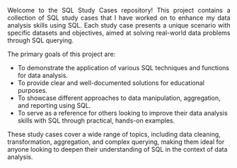 <p align="justify">
  Welcome to the SQL Study Cases repository! This project contains a collection of SQL study cases that I have worked on to enhance my data analysis skills using SQL. Each study case presents a unique scenario with specific datasets and objectives, aimed at solving real-world data problems through SQL querying.

  The primary goals of this project are:

  - To demonstrate the application of various SQL techniques and functions for data analysis.
  - To provide clear and well-documented solutions for educational purposes.
  - To showcase different approaches to data manipulation, aggregation, and reporting using SQL.
  - To serve as a reference for others looking to improve their data analysis skills with SQL through practical, hands-on examples.

  These study cases cover a wide range of topics, including data cleaning, transformation, aggregation, and complex querying, making them ideal for anyone looking to deepen their understanding of SQL in the context of data analysis.
</p>
